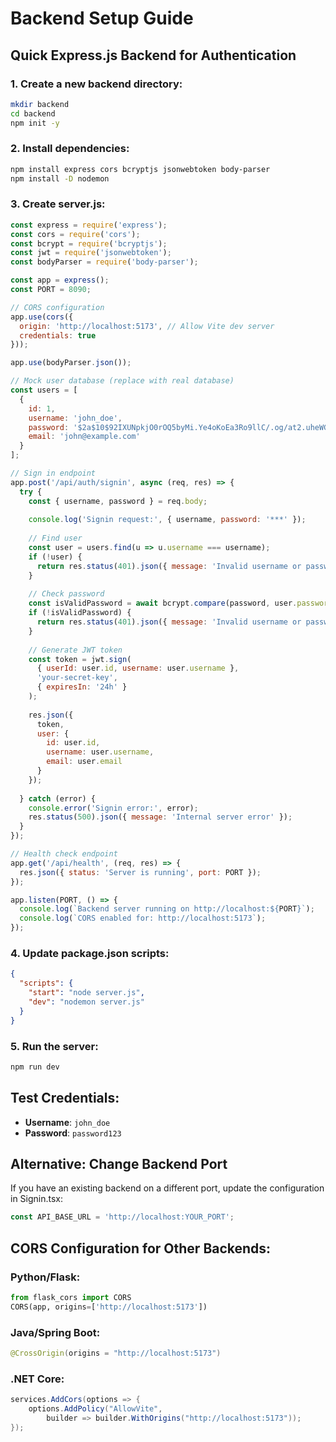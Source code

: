 # Backend Setup Guide

## Quick Express.js Backend for Authentication

### 1. Create a new backend directory:
```bash
mkdir backend
cd backend
npm init -y
```

### 2. Install dependencies:
```bash
npm install express cors bcryptjs jsonwebtoken body-parser
npm install -D nodemon
```

### 3. Create server.js:
```javascript
const express = require('express');
const cors = require('cors');
const bcrypt = require('bcryptjs');
const jwt = require('jsonwebtoken');
const bodyParser = require('body-parser');

const app = express();
const PORT = 8090;

// CORS configuration
app.use(cors({
  origin: 'http://localhost:5173', // Allow Vite dev server
  credentials: true
}));

app.use(bodyParser.json());

// Mock user database (replace with real database)
const users = [
  {
    id: 1,
    username: 'john_doe',
    password: '$2a$10$92IXUNpkjO0rOQ5byMi.Ye4oKoEa3Ro9llC/.og/at2.uheWG/igi', // password123
    email: 'john@example.com'
  }
];

// Sign in endpoint
app.post('/api/auth/signin', async (req, res) => {
  try {
    const { username, password } = req.body;
    
    console.log('Signin request:', { username, password: '***' });
    
    // Find user
    const user = users.find(u => u.username === username);
    if (!user) {
      return res.status(401).json({ message: 'Invalid username or password' });
    }
    
    // Check password
    const isValidPassword = await bcrypt.compare(password, user.password);
    if (!isValidPassword) {
      return res.status(401).json({ message: 'Invalid username or password' });
    }
    
    // Generate JWT token
    const token = jwt.sign(
      { userId: user.id, username: user.username },
      'your-secret-key',
      { expiresIn: '24h' }
    );
    
    res.json({
      token,
      user: {
        id: user.id,
        username: user.username,
        email: user.email
      }
    });
    
  } catch (error) {
    console.error('Signin error:', error);
    res.status(500).json({ message: 'Internal server error' });
  }
});

// Health check endpoint
app.get('/api/health', (req, res) => {
  res.json({ status: 'Server is running', port: PORT });
});

app.listen(PORT, () => {
  console.log(`Backend server running on http://localhost:${PORT}`);
  console.log(`CORS enabled for: http://localhost:5173`);
});
```

### 4. Update package.json scripts:
```json
{
  "scripts": {
    "start": "node server.js",
    "dev": "nodemon server.js"
  }
}
```

### 5. Run the server:
```bash
npm run dev
```

## Test Credentials:
- **Username**: `john_doe`
- **Password**: `password123`

## Alternative: Change Backend Port

If you have an existing backend on a different port, update the configuration in Signin.tsx:

```typescript
const API_BASE_URL = 'http://localhost:YOUR_PORT';
```

## CORS Configuration for Other Backends:

### Python/Flask:
```python
from flask_cors import CORS
CORS(app, origins=['http://localhost:5173'])
```

### Java/Spring Boot:
```java
@CrossOrigin(origins = "http://localhost:5173")
```

### .NET Core:
```csharp
services.AddCors(options => {
    options.AddPolicy("AllowVite", 
        builder => builder.WithOrigins("http://localhost:5173"));
});
```
